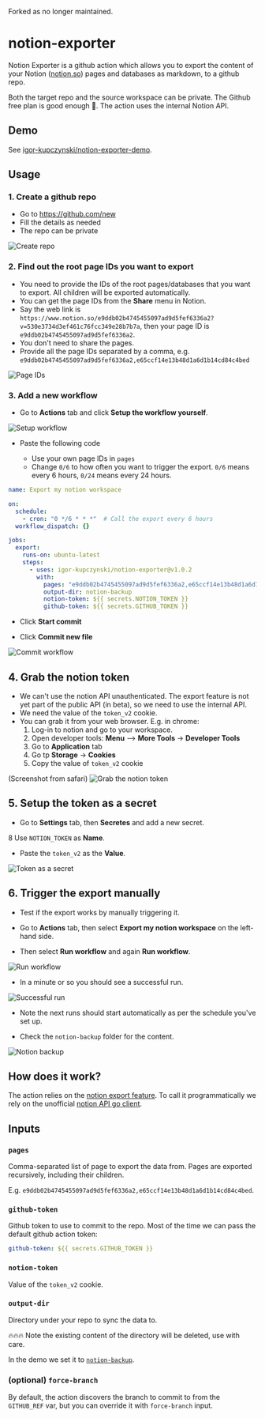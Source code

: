 Forked as no longer maintained.

# notion-exporter

Notion Exporter is a github action which allows you to export the content of your Notion ([notion.so](https://notion.so)) pages and databases as markdown, to a github repo.

Both the target repo and the source workspace can be private. The Github free plan is good enough 🙏. The action uses the internal Notion API.

## Demo

See [igor-kupczynski/notion-exporter-demo](https://github.com/igor-kupczynski/notion-exporter-demo).

## Usage

### 1. Create a github repo

- Go to https://github.com/new
- Fill the details as needed
- The repo can be private

![Create repo](imgs/1-create-repo.png)
      
### 2. Find out the root page IDs you want to export

* You need to provide the IDs of the root pages/databases that you want to export. All children will be exported automatically.
* You can get the page IDs from the **Share** menu in Notion.
* Say the web link is `https://www.notion.so/e9ddb02b4745455097ad9d5fef6336a2?v=530e3734d3ef461c76fcc349e28b7b7a`, then your page ID is `e9ddb02b4745455097ad9d5fef6336a2`.
* You don't need to share the pages.
* Provide all the page IDs separated by a comma, e.g. `e9ddb02b4745455097ad9d5fef6336a2,e65ccf14e13b48d1a6d1b14cd84c4bed`

![Page IDs](imgs/2-page-IDs.png)

### 3. Add a new workflow

* Go to **Actions** tab and click **Setup the workflow yourself**.

![Setup workflow](imgs/3-setup-workflow.png)
  
* Paste the following code 
  
    * Use your own page IDs in `pages`
    * Change `0/6` to how often you want to trigger the export. `0/6` means every 6 hours, `0/24` means every 24 hours.
```yaml
name: Export my notion workspace

on:
  schedule:
    - cron: "0 */6 * * *"  # Call the export every 6 hours
  workflow_dispatch: {}

jobs:
  export:
    runs-on: ubuntu-latest
    steps:
      - uses: igor-kupczynski/notion-exporter@v1.0.2
        with:
          pages: "e9ddb02b4745455097ad9d5fef6336a2,e65ccf14e13b48d1a6d1b14cd84c4bed"  # Pages IDs identified in (step 2)  
          output-dir: notion-backup
          notion-token: ${{ secrets.NOTION_TOKEN }}
          github-token: ${{ secrets.GITHUB_TOKEN }}
```
    


* Click **Start commit**

* Click **Commit new file**

![Commit workflow](imgs/3-commit-workflow.png)

## 4. Grab the notion token

* We can't use the notion API unauthenticated. The export feature is not yet part of the public API (in beta), so we need to use the internal API.
* We need the value of the `token_v2` cookie.
* You can grab it from your web browser. E.g. in chrome:
    1. Log-in to notion and go to your workspace.
    2. Open developer tools: **Menu** --> **More Tools** -> **Developer Tools**
    3. Go to **Application** tab
    4. Go tp **Storage** -> **Cookies**
    5. Copy the value of `token_v2` cookie

(Screenshot from safari)
![Grab the notion token](imgs/4-grab-notion-token.png)


## 5. Setup the token as a secret

* Go to **Settings** tab, then **Secretes** and add a new secret.

8 Use `NOTION_TOKEN` as **Name**.

* Paste the `token_v2` as the **Value**.

![Token as a secret](imgs/5-token-as-a-secret.png)


## 6. Trigger the export manually

* Test if the export works by manually triggering it.

* Go to **Actions** tab, then select **Export my notion workspace** on the left-hand side.

* Then select **Run workflow** and again **Run workflow**.

![Run workflow](imgs/6-run-workflow.png)

* In a minute or so you should see a successful run.

![Successful run](imgs/6-successful-run.png)

* Note the next runs should start automatically as per the schedule you've set up.

* Check the `notion-backup` folder for the content.

![Notion backup](imgs/6-notion-backup.png)


## How does it work?

The action relies on the [notion export feature](https://www.notion.so/Export-a-page-as-Markdown-69b6031dd9454022abed8e23a86b0e1e). To call it programmatically we rely on the unofficial [notion API go client](https://www.notion.so/Export-a-page-as-Markdown-69b6031dd9454022abed8e23a86b0e1e).

## Inputs

### `pages`

Comma-separated list of page to export the data from. Pages are exported recursively, including their children.

E.g. `e9ddb02b4745455097ad9d5fef6336a2,e65ccf14e13b48d1a6d1b14cd84c4bed`.

### `github-token`

Github token to use to commit to the repo. Most of the time we can pass the default github action token:
```yaml
github-token: ${{ secrets.GITHUB_TOKEN }}
```
  
### `notion-token`

Value of the `token_v2` cookie.

### `output-dir`

Directory under your repo to sync the data to.

🔥🔥🔥 Note the existing content of the directory will be deleted, use with care.

In the demo we set it to [`notion-backup`](https://github.com/igor-kupczynski/notion-exporter-demo/tree/main/notion-backup).

### (optional) `force-branch`

By default, the action discovers the branch to commit to from the `GITHUB_REF` var, but you can override it with `force-branch` input.

